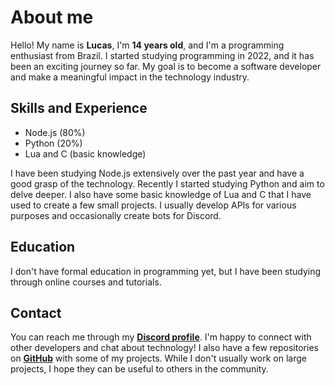 # About me

Hello! My name is **Lucas**, I'm **14 years old**, and I'm a programming enthusiast from Brazil. I started studying programming in 2022, and it has been an exciting journey so far. My goal is to become a software developer and make a meaningful impact in the technology industry.

## Skills and Experience

- Node.js (80%)
- Python (20%)
- Lua and C (basic knowledge)

I have been studying Node.js extensively over the past year and have a good grasp of the technology. Recently I started studying Python and aim to delve deeper. I also have some basic knowledge of Lua and C that I have used to create a few small projects. I usually develop APIs for various purposes and occasionally create bots for Discord.

## Education

I don't have formal education in programming yet, but I have been studying through online courses and tutorials.

## Contact

You can reach me through my **[Discord profile](https://discord.com/users/1036018691562803260)**. I'm happy to connect with other developers and chat about technology! I also have a few repositories on **[GitHub](https://github.com/your_username_here)** with some of my projects. While I don't usually work on large projects, I hope they can be useful to others in the community.
